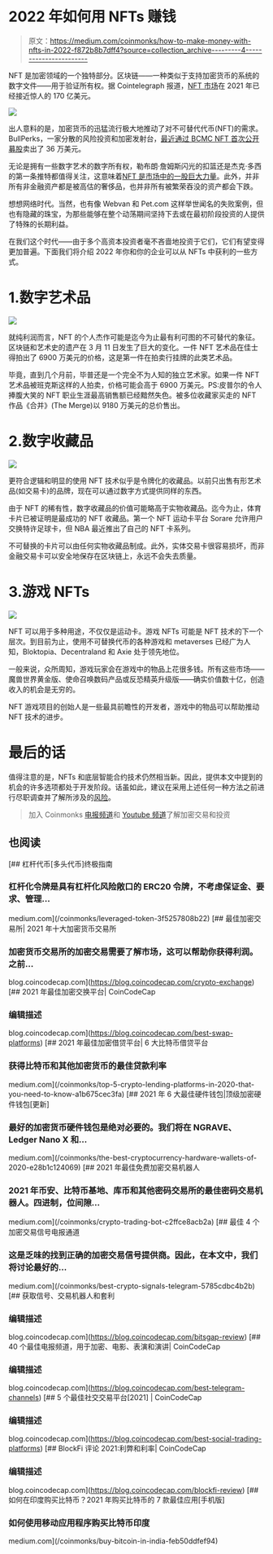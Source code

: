 # 2022 年如何用 NFTs 赚钱

> 原文：<https://medium.com/coinmonks/how-to-make-money-with-nfts-in-2022-f872b8b7dff4?source=collection_archive---------4----------------------->

NFT 是加密领域的一个独特部分。区块链——一种类似于支持加密货币的系统的数字文件——用于验证所有权。据 Cointelegraph 报道，[NFT 市场](https://cointelegraph.com/news/nft-sales-aim-for-a-17-7b-record-in-2021-report-by-cointelegraph-research)在 2021 年已经接近惊人的 170 亿美元。

![](img/3300c0d3b7aa967a5a1c6ecc6328bf89.png)

出人意料的是，加密货币的迅猛流行极大地推动了对不可替代代币(NFT)的需求。BullPerks，一家分散的风险投资和加密发射台，[最近通过 BCMC NFT 首次公开募股](https://app.bullperks.com/deals/2)卖出了 36 万美元。

无论是拥有一些数字艺术的数字所有权，勒布朗·詹姆斯闪光的扣篮还是杰克·多西的第一条推特都值得关注，这意味着[NFT 是市场中的一股巨大力量](https://sidehustlehq.com/making-money-with-nfts/)。此外，并非所有非金融资产都是被高估的奢侈品，也并非所有被繁荣吞没的资产都会下跌。

想想网络时代。当然，也有像 Webvan 和 Pet.com 这样举世闻名的失败案例，但也有隐藏的珠宝，为那些能够在整个动荡期间坚持下去或在最初阶段投资的人提供了特殊的长期利益。

在我们这个时代——由于多个高资本投资者毫不吝啬地投资于它们，它们有望变得更加普遍。下面我们将介绍 2022 年你和你的企业可以从 NFTs 中获利的一些方式。

# 1.数字艺术品

![](img/eed31e7e8ed2b36bbc2d93e208751461.png)

就纯利润而言，NFT 的个人杰作可能是迄今为止最有利可图的不可替代的象征。区块链和艺术史的遗产在 3 月 11 日发生了巨大的变化。一件 NFT 艺术品在佳士得拍出了 6900 万美元的价格，这是第一件在拍卖行挂牌的此类艺术品。

毕竟，直到几个月前，毕普还是一个完全不为人知的独立艺术家。如果一件 NFT 艺术品被班克斯这样的人拍卖，价格可能会高于 6900 万美元。PS:皮普尔的令人捧腹大笑的 NFT 职业生涯最高销售额已经黯然失色。被多位收藏家买走的 NFT 作品《合并》(The Merge)以 9180 万美元的总价售出。

# 2.数字收藏品

![](img/55ec5479be0fc4cd54105f73b6c5d25b.png)

更符合逻辑和明显的使用 NFT 技术似乎是令牌化的收藏品。以前只出售有形艺术品(如交易卡)的品牌，现在可以通过数字方式提供同样的东西。

由于 NFT 的稀有性，数字收藏品的价值可能略高于实物收藏品。迄今为止，体育卡片已被证明是最成功的 NFT 收藏品。第一个 NFT 运动卡平台 Sorare 允许用户交换特许足球卡，但 NBA 最近推出了自己的 NFT 卡系列。

不可替换的卡片可以由任何实物收藏品制成。此外，实体交易卡很容易损坏，而非金融交易卡可以安全地保存在区块链上，永远不会失去质量。

# 3.游戏 NFTs

![](img/09c0275df79a30c7491af3ca10476e99.png)

NFT 可以用于多种用途，不仅仅是运动卡。游戏 NFTs 可能是 NFT 技术的下一个层次。到目前为止，使用不可替换代币的各种游戏和 metaverses 已经广为人知，Bloktopia、Decentraland 和 Axie 处于领先地位。

一般来说，众所周知，游戏玩家会在游戏中的物品上花很多钱。所有这些市场——魔兽世界黄金版、使命召唤数码产品或反恐精英升级版——确实价值数十亿，创造收入的机会是无穷的。

NFT 游戏项目的创始人是一些最具前瞻性的开发者，游戏中的物品可以帮助推动 NFT 技术的进步。

# 最后的话

值得注意的是，NFTs 和底层智能合约技术仍然相当新。因此，提供本文中提到的机会的许多选项都处于开发阶段。话虽如此，建议在采用上述任何一种方法之前进行尽职调查并了解所涉及的[风险](https://www.coindesk.com/learn/2021/07/13/defi-lending-3-major-risks-to-know/)。

> 加入 Coinmonks [电报频道](https://t.me/coincodecap)和 [Youtube 频道](https://www.youtube.com/c/coinmonks/videos)了解加密交易和投资

## 也阅读

[](/coinmonks/leveraged-token-3f5257808b22) [## 杠杆代币[多头代币]终极指南

### 杠杆化令牌是具有杠杆化风险敞口的 ERC20 令牌，不考虑保证金、要求、管理…

medium.com](/coinmonks/leveraged-token-3f5257808b22) [](https://blog.coincodecap.com/crypto-exchange) [## 最佳加密交易所| 2021 年十大加密货币交易所

### 加密货币交易所的加密交易需要了解市场，这可以帮助你获得利润。之前…

blog.coincodecap.com](https://blog.coincodecap.com/crypto-exchange) [](https://blog.coincodecap.com/best-swap-platforms) [## 2021 年最佳加密交换平台| CoinCodeCap

### 编辑描述

blog.coincodecap.com](https://blog.coincodecap.com/best-swap-platforms) [](/coinmonks/top-5-crypto-lending-platforms-in-2020-that-you-need-to-know-a1b675cec3fa) [## 2021 年最佳加密借贷平台| 6 大比特币借贷平台

### 获得比特币和其他加密货币的最佳贷款利率

medium.com](/coinmonks/top-5-crypto-lending-platforms-in-2020-that-you-need-to-know-a1b675cec3fa) [](/coinmonks/the-best-cryptocurrency-hardware-wallets-of-2020-e28b1c124069) [## 2021 年 6 大最佳硬件钱包|顶级加密硬件钱包[更新]

### 最好的加密货币硬件钱包是绝对必要的。我们将在 NGRAVE、Ledger Nano X 和…

medium.com](/coinmonks/the-best-cryptocurrency-hardware-wallets-of-2020-e28b1c124069) [](/coinmonks/crypto-trading-bot-c2ffce8acb2a) [## 2021 年最佳免费加密交易机器人

### 2021 年币安、比特币基地、库币和其他密码交易所的最佳密码交易机器人。四进制，位间隙…

medium.com](/coinmonks/crypto-trading-bot-c2ffce8acb2a) [](/coinmonks/best-crypto-signals-telegram-5785cdbc4b2b) [## 最佳 4 个加密交易信号电报通道

### 这是乏味的找到正确的加密交易信号提供商。因此，在本文中，我们将讨论最好的…

medium.com](/coinmonks/best-crypto-signals-telegram-5785cdbc4b2b) [](https://blog.coincodecap.com/bitsgap-review) [## 获取信号、交易机器人和套利

### 编辑描述

blog.coincodecap.com](https://blog.coincodecap.com/bitsgap-review) [](https://blog.coincodecap.com/best-telegram-channels) [## 40 个最佳电报频道，用于加密、电影、表演和演讲| CoinCodeCap

### 编辑描述

blog.coincodecap.com](https://blog.coincodecap.com/best-telegram-channels) [](https://blog.coincodecap.com/best-social-trading-platforms) [## 5 个最佳社交交易平台[2021] | CoinCodeCap

### 编辑描述

blog.coincodecap.com](https://blog.coincodecap.com/best-social-trading-platforms) [](https://blog.coincodecap.com/blockfi-review) [## BlockFi 评论 2021:利弊和利率| CoinCodeCap

### 编辑描述

blog.coincodecap.com](https://blog.coincodecap.com/blockfi-review) [](/coinmonks/buy-bitcoin-in-india-feb50ddfef94) [## 如何在印度购买比特币？2021 年购买比特币的 7 款最佳应用[手机版]

### 如何使用移动应用程序购买比特币印度

medium.com](/coinmonks/buy-bitcoin-in-india-feb50ddfef94)
